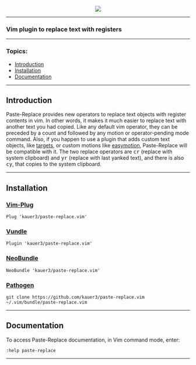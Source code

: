 <p align="center">
  <img align="center" src="/images/pr.png">
</p>

---

### Vim plugin to replace text with registers

---

### Topics:
  - [Introduction](#introduction)
  - [Installation](#installation)
  - [Documentation](#documentation)

---

## Introduction

  Paste-Replace provides new operators to replace text objects with register contents in vim. In other words, it makes it much easier to replace text with another text you had copied. Like any default vim operator, they can be preceded by a count and followed by any motion or operator-pending mode command. Also, if you happen to use a plugin that adds custom text objects, like [targets](https://github.com/wellle/targets.vim), or custom motions like [easymotion](https://github.com/easymotion/vim-easymotion), Paste-Replace will be compatible with it.
  The two replace operators are <kbd>cr</kbd> (replace with system clipboard) and <kbd>yr</kbd> (replace with last yanked text), and there is also <kbd>cy</kbd>, that copies to the system clipboard.

---

## Installation

### [Vim-Plug](https://github.com/junegunn/vim-plug)
```
Plug 'kauer3/paste-replace.vim'
```

### [Vundle](https://github.com/gmarik/vundle)
```
Plugin 'kauer3/paste-replace.vim'
```

### [NeoBundle](https://github.com/Shougo/neobundle.vim)
```
NeoBundle 'kauer3/paste-replace.vim'
```

### [Pathogen](https://github.com/tpope/vim-pathogen)
```
git clone https://github.com/kauer3/paste-replace.vim ~/.vim/bundle/paste-replace.vim
```

---

## Documentation

  To access Paste-Replace documentation, in Vim command mode, enter:

```
:help paste-replace
```

---
